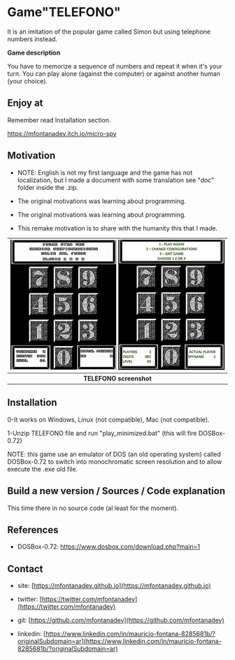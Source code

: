 
# Game"TELEFONO"

It is an imitation of the popular game called Simon but using telephone numbers instead.

**Game description**

You have to memorize a sequence of numbers and repeat it when it's your turn. You can play alone (against the computer) or against another human (your choice).



## Enjoy at

Remember read Installation section.

https://mfontanadev.itch.io/micro-spy



## Motivation

- NOTE: English is not my first language and the game has not localization, but I made a document with some translation see "doc" folder inside the .zip.
- The original motivations was learning about programming.

- The original motivations was learning about programming.
- This remake motivation is to share with the humanity this that I made.

<table>
	<tr>
		<th width="720px" align="center">
		<img width="720px"
src="https://github.com/mfontanadev/retroProjects/raw/main/TELEFONO/doc/game_screenshot.png">
		</th>
	</tr>
	<tr>
		<th align="center">
			TELEFONO screenshot
		</th>
	</tr>
</table>



## Installation

0-It works on Windows, Linux (not compatible), Mac (not compatible).

1-Unzip TELEFONO file and run "play_minimized.bat" (this will fire DOSBox-0.72)

NOTE: this game use an emulator of DOS (an old operating system) called DOSBox-0.72 to switch into monochromatic screen resolution and to allow execute the .exe old file.



## Build a new version / Sources / Code explanation

This time there in no source code (al least for the moment).



## References

* DOSBox-0.72:  https://www.dosbox.com/download.php?main=1



## Contact

* site: [https://mfontanadev.github.io](https://mfontanadev.github.io)

* twitter: [https://twitter.com/mfontanadev](https://twitter.com/mfontanadev)

* git: [https://github.com/mfontanadev](https://github.com/mfontanadev)

* linkedin: [https://www.linkedin.com/in/mauricio-fontana-8285681b/?originalSubdomain=ar](https://www.linkedin.com/in/mauricio-fontana-8285681b/?originalSubdomain=ar)


